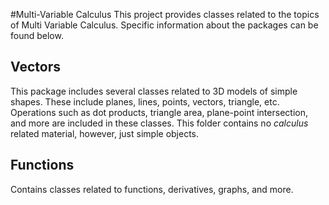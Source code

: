 #Multi-Variable Calculus 
This project provides classes related to the topics of Multi Variable Calculus.
Specific information about the packages can be found below.

## Vectors
This package includes several classes related to 3D models of simple shapes.
These include planes, lines, points, vectors, triangle, etc.
Operations such as dot products, triangle area,
plane-point intersection, and more are included in these classes.
This folder contains no _calculus_ related material, however, just
simple objects.

## Functions
Contains classes related to functions, derivatives, graphs, and more.
